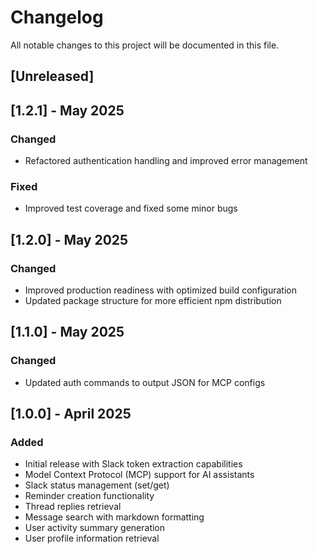 # Changelog

All notable changes to this project will be documented in this file.

## [Unreleased]

## [1.2.1] - May 2025

### Changed
- Refactored authentication handling and improved error management

### Fixed
- Improved test coverage and fixed some minor bugs

## [1.2.0] - May 2025

### Changed
- Improved production readiness with optimized build configuration
- Updated package structure for more efficient npm distribution

## [1.1.0] - May 2025

### Changed
- Updated auth commands to output JSON for MCP configs

## [1.0.0] - April 2025

### Added
- Initial release with Slack token extraction capabilities
- Model Context Protocol (MCP) support for AI assistants
- Slack status management (set/get)
- Reminder creation functionality
- Thread replies retrieval
- Message search with markdown formatting
- User activity summary generation
- User profile information retrieval